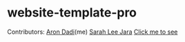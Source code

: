 # website-template-pro
Contributors:
[Aron Dadi](https://github.com/aronddadi)(me)
[Sarah Lee Jara](https://github.com/sarahleejara/)
[Click me to see](https://aronddadi.github.io/template-pro/html/main.html)
